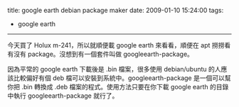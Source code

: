title: google earth debian package maker
date: 2009-01-10 15:24:00
tags: 
- google earth
---

今天買了 Holux m-241，所以就順便載 google earth 來看看，順便在 apt 撈撈看有沒有 package。沒想到有一個套件叫做 googleearth-package。

因為平常的 google earth 下載後是 .bin 檔案，很多使用 debian/ubuntu 的人應該比較偏好有個 deb 檔可以安裝到系統中。googleearth-package 是一個可以幫你把 .bin 轉換成 .deb 檔案的程式。使用方法只要在你下載 google earth 的目錄中執行 googleearth-package 就行了。